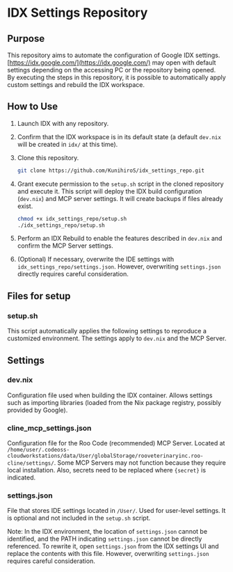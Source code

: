 # IDX Settings Repository

## Purpose

This repository aims to automate the configuration of Google IDX settings.  
[https://idx.google.com/](https://idx.google.com/)
may open with default settings depending on the accessing PC or the repository being opened.  
By executing the steps in this repository, it is possible to automatically apply custom settings and rebuild the IDX workspace.

## How to Use

1.  Launch IDX with any repository.
2.  Confirm that the IDX workspace is in its default state (a default `dev.nix` will be created in `idx/` at this time).
3.  Clone this repository.

    ```bash
    git clone https://github.com/KunihiroS/idx_settings_repo.git
    ```
4.  Grant execute permission to the `setup.sh` script in the cloned repository and execute it.
    This script will deploy the IDX build configuration (`dev.nix`) and MCP server settings.
    It will create backups if files already exist.

    ```bash
    chmod +x idx_settings_repo/setup.sh
    ./idx_settings_repo/setup.sh
    ```
5.  Perform an IDX Rebuild to enable the features described in `dev.nix` and confirm the MCP Server settings.
6.  (Optional) If necessary, overwrite the IDE settings with `idx_settings_repo/settings.json`.
    However, overwriting `settings.json` directly requires careful consideration.

## Files for setup

### setup.sh
This script automatically applies the following settings to reproduce a customized environment.
The settings apply to `dev.nix` and the MCP Server.

## Settings

### dev.nix

Configuration file used when building the IDX container.
Allows settings such as importing libraries (loaded from the Nix package registry, possibly provided by Google).

### cline_mcp_settings.json

Configuration file for the Roo Code (recommended) MCP Server.
Located at `/home/user/.codeoss-cloudworkstations/data/User/globalStorage/rooveterinaryinc.roo-cline/settings/`.
Some MCP Servers may not function because they require local installation.
Also, secrets need to be replaced where `{secret}` is indicated.

### settings.json

File that stores IDE settings located in `/User/`.
Used for user-level settings.
It is optional and not included in the `setup.sh` script.

Note: In the IDX environment, the location of `settings.json` cannot be identified, and the PATH indicating `settings.json` cannot be directly referenced.
To rewrite it, open `settings.json` from the IDX settings UI and replace the contents with this file.
However, overwriting `settings.json` requires careful consideration.
